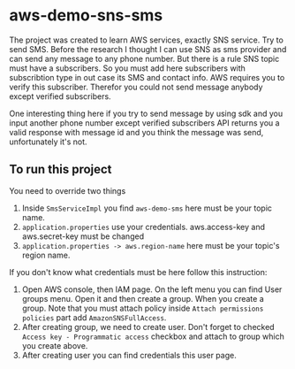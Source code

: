 # aws-demo-sns-sms

The project was created to learn AWS services, exactly SNS service. Try to send SMS.
Before the research I thought I can use SNS as sms provider and can send any message to any phone number.
But there is a rule SNS topic must have a subscribers. So you must add here subscribers with subscribtion type in out case its SMS and contact info. 
AWS requires you to verify this subscriber. Therefor you could not send message anybody except verified subscribers.

One interesting thing here if you try to send message by using sdk and you input another phone number except verified subscribers
API returns you a valid response with message id and you think the message was send, unfortunately it's not. 



## To run this project

You need to override two things 
1. Inside `SmsServiceImpl` you find `aws-demo-sms` here must be your topic name.
2. `application.properties` use your credentials. aws.access-key and aws.secret-key must be changed
3. `application.properties -> aws.region-name` here must be your topic's region name.


If you don't know what credentials must be here follow this instruction:
1. Open AWS console, then IAM page. On the left menu you can find User groups menu. Open it and then create a group.
When you create a group. Note that you must attach policy inside `Attach permissions policies` part add `AmazonSNSFullAccess`.
2. After creating group, we need to create user. Don't forget to checked `Access key - Programmatic access` checkbox and attach to group which you create above.
3. After creating user you can find credentials this user page.
